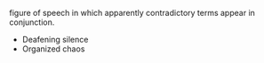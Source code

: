  figure of speech in which apparently contradictory terms appear in conjunction. 
 - Deafening silence 
 - Organized chaos